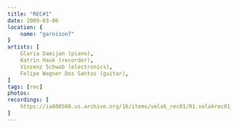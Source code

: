 ```yaml
---
title: "REC#1"
date: 2009-03-06
location: {
    name: "garnison7"
}
artists: [
    Gloria Damijan (piano),
    Katrin Hauk (recorder),
    Vinzenz Schwab (electronics),
    Felipe Wagner Dos Santos (guitar),
]
tags: [rec]
photos: 
recordings: [
    https://ia800500.us.archive.org/16/items/velak_rec01/01.velakrec01_damijan-schwab.mp3
]
---
```

